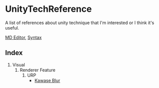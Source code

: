 # UnityTechReference

A list of references about unity technique that I'm interested or I think it's useful.

[MD Editor](https://dillinger.io/), [Syntax](https://www.markdownguide.org/basic-syntax/)

## Index
1. Visual
   1. Renderer Feature
      1. URP
         - [Kawase Blur](https://github.com/tomc128/urp-kawase-blur?tab=readme-ov-file)

